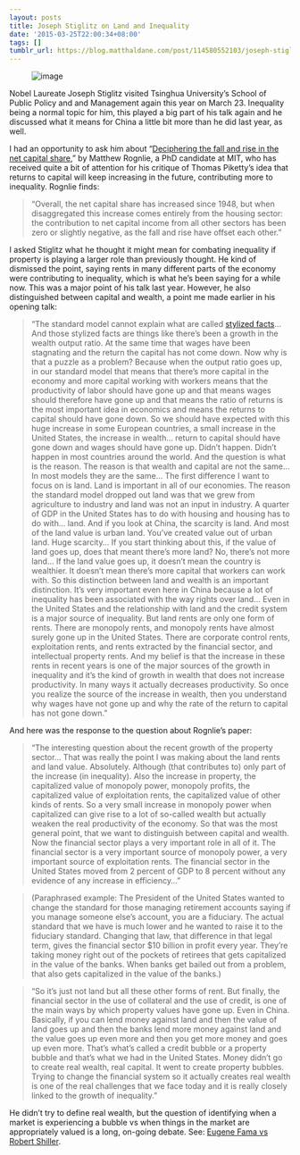 ```yaml
---
layout: posts
title: Joseph Stiglitz on Land and Inequality
date: '2015-03-25T22:00:34+08:00'
tags: []
tumblr_url: https://blog.matthaldane.com/post/114580552103/joseph-stiglitz-on-land-and-inequality
---
```

<figure class="tmblr-full" data-orig-height="1056" data-orig-width="1408" data-orig-src="https://lh4.googleusercontent.com/-_Nagi-IEBjc/VRHX3H6TEUI/AAAAAAAAbuI/8n-RI9pNcQI/w1409-h1056-no/IMG_20150323_180609.jpg"><img src="https://64.media.tumblr.com/4fa0c77ad1db4e2629ed4c3e140992cb/tumblr_inline_pik3diskUn1qg5g5k_540.jpg" alt="image" data-orig-height="1056" data-orig-width="1408" data-orig-src="https://lh4.googleusercontent.com/-_Nagi-IEBjc/VRHX3H6TEUI/AAAAAAAAbuI/8n-RI9pNcQI/w1409-h1056-no/IMG_20150323_180609.jpg"></figure>

Nobel Laureate Joseph Stiglitz visited Tsinghua University’s School of Public Policy and and Management again this year on March 23. Inequality being a normal topic for him, this played a big part of his talk again and he discussed what it means for China a little bit more than he did last year, as well.

I had an opportunity to ask him about&nbsp;“[Deciphering the fall and rise in the net capital share](http://www.brookings.edu/about/projects/bpea/papers/2015/land-prices-evolution-capitals-share),” by Matthew Rognlie, a PhD candidate at MIT, who has received quite a bit of attention for his critique of Thomas Piketty’s idea that returns to capital will keep increasing in the future, contributing more to inequality. Rognlie finds:

> “Overall, the net capital share has increased since 1948, but when disaggregated this increase comes entirely from the housing sector: the contribution to net capital income from all other sectors has been zero or slightly negative, as the fall and rise have offset each other.”

I asked Stiglitz what he thought it might mean for combating inequality if property is playing a larger role than previously thought. He kind of dismissed the point, saying rents in many different parts of the economy were contributing to inequality, which is what he’s been saying for a while now. This was a major point of his talk last year. However, he also distinguished between capital and wealth, a point me made earlier in his opening talk:

> “The standard model cannot explain what are called [stylized facts](http://en.wikipedia.org/wiki/Stylized_fact)… And those stylized facts are things like there’s been a growth in the wealth output ratio. At the same time that wages have been stagnating and the return the capital has not come down. Now why is that a puzzle as a problem? Because when the output ratio goes up, in our standard model that means that there’s more capital in the economy and more capital working with workers means that the productivity of labor should have gone up and that means wages should therefore have gone up and that means the ratio of returns is the most important idea in economics and means the returns to capital should have gone down. So we should have expected with this huge increase in some European countries, a small increase in the United States, the increase in wealth… return to capital should have gone down and wages should have gone up. Didn’t happen. Didn’t happen in most countries around the world. And the question is what is the reason. The reason is that wealth and capital are not the same… In most models they are the same… The first difference I want to focus on is land. Land is important in all of our economies. The reason the standard model dropped out land was that we grew from agriculture to industry and land was not an input in industry. A quarter of GDP in the United States has to do with housing and housing has to do with… land. And if you look at China, the scarcity is land. And most of the land value is urban land. You’ve created value out of urban land. Huge scarcity… If you start thinking about this, if the value of land goes up, does that meant there’s more land? No, there’s not more land… If the land value goes up, it doesn’t mean the country is wealthier. It doesn’t mean there’s more capital that workers can work with. So this distinction between land and wealth is an important distinction. It’s very important even here in China because a lot of inequality has been associated with the way rights over land… Even in the United States and the relationship with land and the credit system is a major source of inequality. But land rents are only one form of rents. There are monopoly rents, and monopoly rents have almost surely gone up in the United States. There are corporate control rents, exploitation rents, and rents extracted by the financial sector, and intellectual property rents. And my belief is that the increase in these rents in recent years is one of the major sources of the growth in inequality and it’s the kind of growth in wealth that does not increase productivity. In many ways it actually decreases productivity. So once you realize the source of the increase in wealth, then you understand why wages have not gone up and why the rate of the return to capital has not gone down.”

And here was the response to the question about&nbsp;Rognlie’s paper:

> “The interesting question about the recent growth of the property sector… That was really the point I was making about the land rents and land value. Absolutely. Although (that contributes to) only part of the increase (in inequality). Also the increase in property, the capitalized value of monopoly power, monopoly profits, the capitalized value of exploitation rents, the capitalized value of other kinds of rents. So a very small increase in monopoly power when capitalized can give rise to a lot of so-called wealth but actually weaken the real productivity of the economy. So that was the most general point, that we want to distinguish between capital and wealth. Now the financial sector plays a very important role in all of it. The financial sector is a very important source of monopoly power, a very important source of exploitation rents. The financial sector in the United States moved from 2 percent of GDP to 8 percent without any evidence of any increase in efficiency…”

> (Paraphrased example: The President of the United States wanted to change the standard for those managing retirement accounts saying if you manage someone else’s account, you are a fiduciary. The actual standard that we have is much lower and he wanted to raise it to the fiduciary standard. Changing that law, that difference in that legal term, gives the financial sector $10 billion in profit every year. They’re taking money right out of the pockets of retirees that gets capitalized in the value of the banks. When banks get bailed out from a problem, that also gets capitalized in the value of the banks.)

> “So it’s just not land but all these other forms of rent. But finally, the financial sector in the use of collateral and the use of credit, is one of the main ways by which property values have gone up. Even in China. Basically, if you can lend money against land and then the value of land goes up and then the banks lend more money against land and the value goes up even more and then you get more money and goes up even more. That’s what’s called a credit bubble or a property bubble and that’s what we had in the United States. Money didn’t go to create real wealth, real capital. It went to create property bubbles. Trying to change the financial system so it actually creates real wealth is one of the real challenges that we face today and it is really closely linked to the growth of inequality.”

He didn’t try to define real wealth, but the question of identifying when a market is experiencing a bubble vs when things in the market are appropriately valued is a long, on-going debate. See: [Eugene Fama vs Robert Shiller](http://economix.blogs.nytimes.com/2013/11/19/shiller-vs-fama-vs-the-skeptics/).


